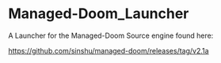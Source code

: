 # Managed-Doom_Launcher
A Launcher for the Managed-Doom Source engine found here:

https://github.com/sinshu/managed-doom/releases/tag/v2.1a
